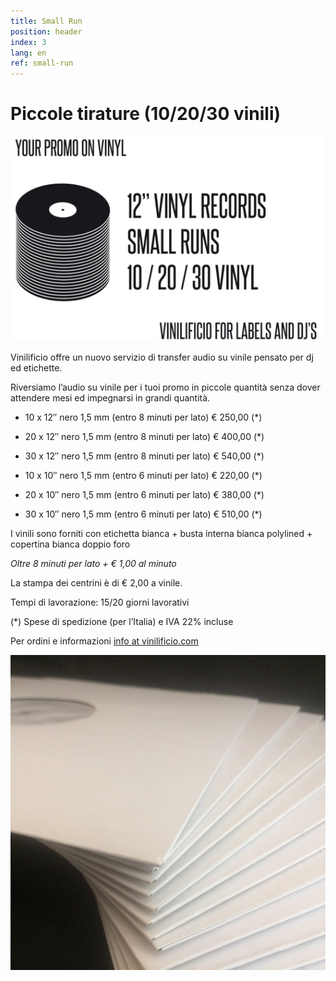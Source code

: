 ```yaml
---
title: Small Run
position: header
index: 3
lang: en
ref: small-run
---
```

# Piccole tirature (10/20/30 vinili)


![infographic vinili](/img/PROMO-SMALL-RUNS_GFX_big-5.jpg)

Vinilificio offre un nuovo servizio di transfer audio su vinile pensato per dj ed etichette.

Riversiamo l’audio su vinile per i tuoi promo in piccole quantità senza dover attendere mesi ed impegnarsi in grandi quantità.

* 10 x 12″ nero 1,5 mm (entro 8 minuti per lato) € 250,00 (*)
* 20 x 12″ nero 1,5 mm (entro 8 minuti per lato) € 400,00 (*)
* 30 x 12″ nero 1,5 mm (entro 8 minuti per lato)  € 540,00 (*)


* 10 x 10″ nero 1,5 mm (entro 6 minuti per lato) € 220,00 (*)
* 20 x 10″ nero 1,5 mm (entro 6 minuti per lato) € 380,00 (*)
* 30 x 10″ nero 1,5 mm (entro 6 minuti per lato)  € 510,00 (*)


I vinili sono forniti con  etichetta bianca + busta interna bianca polylined + copertina bianca doppio foro

*Oltre 8 minuti per lato + € 1,00 al minuto*

La stampa dei centrini è di € 2,00 a vinile.

Tempi di lavorazione: 15/20 giorni lavorativi

(*) Spese di spedizione (per l’Italia) e IVA 22% incluse



Per ordini e informazioni <a href="mailto:info@vinilificio.com">info at vinilificio.com</a>


![small runs](/img/small_run_01.jpg)
